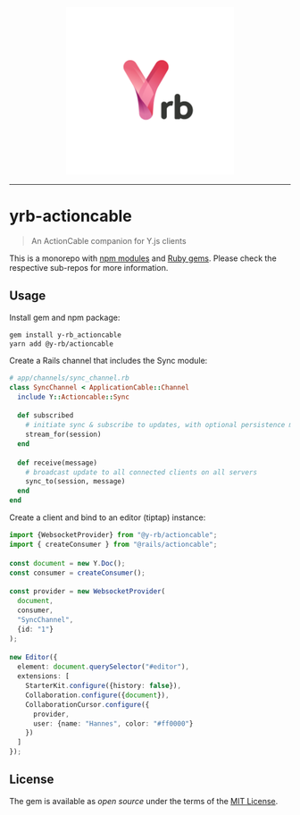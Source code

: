 <p align="center">
  <img alt="Yrb" src="./docs/assets/logo.png" width="300" />
</p>

---

# yrb-actioncable

> An ActionCable companion for Y.js clients

This is a monorepo with [npm modules](./packages) and [Ruby gems](./gems).
Please check the respective sub-repos for more information. 

## Usage

Install gem and npm package:

```
gem install y-rb_actioncable
yarn add @y-rb/actioncable
```

Create a Rails channel that includes the Sync module:

```ruby
# app/channels/sync_channel.rb
class SyncChannel < ApplicationCable::Channel
  include Y::Actioncable::Sync

  def subscribed
    # initiate sync & subscribe to updates, with optional persistence mechanism
    stream_for(session)
  end

  def receive(message)
    # broadcast update to all connected clients on all servers
    sync_to(session, message)
  end
end
```

Create a client and bind to an editor (tiptap) instance:

```typescript
import {WebsocketProvider} from "@y-rb/actioncable";
import { createConsumer } from "@rails/actioncable";

const document = new Y.Doc();
const consumer = createConsumer();

const provider = new WebsocketProvider(
  document,
  consumer,
  "SyncChannel",
  {id: "1"}
);

new Editor({
  element: document.querySelector("#editor"),
  extensions: [
    StarterKit.configure({history: false}),
    Collaboration.configure({document}),
    CollaborationCursor.configure({
      provider,
      user: {name: "Hannes", color: "#ff0000"}
    })
  ]
});
```

## License

The gem is available as *open source* under the terms of the
[MIT License](https://opensource.org/licenses/MIT).

